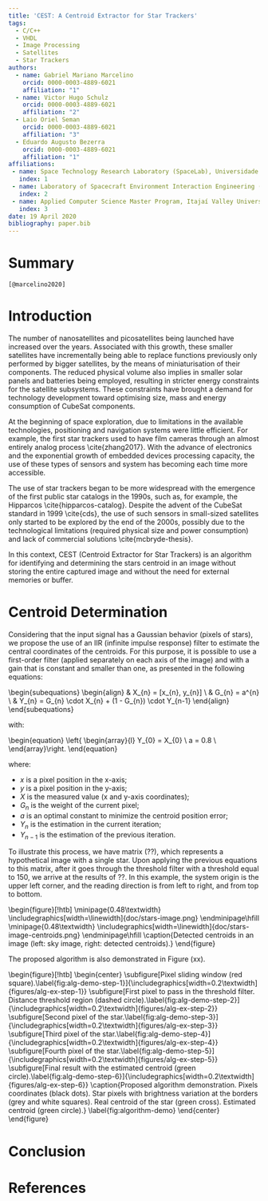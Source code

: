 ```yaml
---
title: 'CEST: A Centroid Extractor for Star Trackers'
tags:
  - C/C++
  - VHDL
  - Image Processing
  - Satellites
  - Star Trackers
authors:
  - name: Gabriel Mariano Marcelino
    orcid: 0000-0003-4889-6021
    affiliation: "1"
  - name: Victor Hugo Schulz
    orcid: 0000-0003-4889-6021
    affiliation: "2"
  - Laio Oriel Seman
    orcid: 0000-0003-4889-6021
    affiliation: "3"
  - Eduardo Augusto Bezerra
    orcid: 0000-0003-4889-6021
    affiliation: "1"
affiliations:
 - name: Space Technology Research Laboratory (SpaceLab), Universidade Federal de Santa Catarina
   index: 1
 - name: Laboratory of Spacecraft Environment Interaction Engineering (LaSEINE), Kyushu Institute of Technology
   index: 2
 - name: Applied Computer Science Master Program, Itajaí Valley University (UNIVALI)
   index: 3
date: 19 April 2020
bibliography: paper.bib
---
```


# Summary

`[@marcelino2020]`

# Introduction

The number of nanosatellites and picosatellites being launched have increased over the years. Associated with this growth, these smaller satellites have incrementally being able to replace functions previously only performed by bigger satellites, by the means of miniaturisation of their components. The reduced physical volume also implies in smaller solar panels and batteries being employed, resulting in stricter energy constraints for the satellite subsystems. These constraints have brought a demand for technology development toward optimising size, mass and energy consumption of CubeSat components.

At the beginning of space exploration, due to limitations in the available technologies, positioning and navigation systems were little efficient. For example, the first star trackers used to have film cameras through an almost entirely analog process \cite{zhang2017}. With the advance of electronics and the exponential growth of embedded devices processing capacity, the use of these types of sensors and system has becoming each time more accessible.

The use of star trackers began to be more widespread with the emergence of the first public star catalogs in the 1990s, such as, for example, the Hipparcos \cite{hipparcos-catalog}. Despite the advent of the CubeSat standard in 1999 \cite{cds}, the use of such sensors in small-sized satellites only started to be explored by the end of the 2000s, possibly due to the technological limitations (required physical size and power consumption) and lack of commercial solutions \cite{mcbryde-thesis}.

In this context, CEST (Centroid Extractor for Star Trackers) is an algorithm for identifying and determining the stars centroid in an image without storing the entire captured image and without the need for external memories or buffer.

# Centroid Determination

Considering that the input signal has a Gaussian behavior (pixels of stars), we propose the use of an IIR (infinite impulse response) filter to estimate the central coordinates of the centroids. For this purpose, it is possible to use a first-order filter (applied separately on each axis of the image) and with a gain that is constant and smaller than one, as presented in the following equations:

\begin{subequations}
    \begin{align}
        & X_{n} = [x_{n}, y_{n}] \\
        & G_{n} = a^{n} \\
        & Y_{n} = G_{n} \cdot X_{n} + (1 - G_{n}) \cdot Y_{n-1}
    \end{align}
\end{subequations}

with:

\begin{equation}
    \left\{ \begin{array}{l}
        Y_{0} = X_{0} \\
        a = 0.8 \\
    \end{array}\right.
\end{equation}

where:

* $x$ is a pixel position in the x-axis;
* $y$ is a pixel position in the y-axis;
* $X$ is the measured value (x and y-axis coordinates);
* $G_{n}$ is the weight of the current pixel;
* $a$ is an optimal constant to minimize the centroid position error;
* $Y_{n}$ is the estimation in the current iteration;
* $Y_{n−1}$ is the estimation of the previous iteration.

To illustrate this process, we have matrix (??), which represents a hypothetical image with a single star. Upon applying the previous equations to this matrix, after it goes through the threshold filter with a threshold equal to 150, we arrive at the results of ??. In this example, the system origin is the upper left corner, and the reading direction is from left to right, and from top to bottom.

\begin{figure}[!htb]
    \minipage{0.48\textwidth}
        \includegraphics[width=\linewidth]{doc/stars-image.png}
    \endminipage\hfill
    \minipage{0.48\textwidth}
        \includegraphics[width=\linewidth]{doc/stars-image-centroids.png}
    \endminipage\hfill
    \caption{Detected centroids in an image (left: sky image, right: detected centroids).}
\end{figure}

The proposed algorithm is also demonstrated in Figure (xx).

\begin{figure}[!htb]
    \begin{center}
        \subfigure[Pixel sliding window (red square).\label{fig:alg-demo-step-1}]{\includegraphics[width=0.2\textwidth]{figures/alg-ex-step-1}}
        \subfigure[First pixel to pass in the threshold filter. Distance threshold region (dashed circle).\label{fig:alg-demo-step-2}]{\includegraphics[width=0.2\textwidth]{figures/alg-ex-step-2}}
        \subfigure[Second pixel of the star.\label{fig:alg-demo-step-3}]{\includegraphics[width=0.2\textwidth]{figures/alg-ex-step-3}}
        \subfigure[Third pixel of the star.\label{fig:alg-demo-step-4}]{\includegraphics[width=0.2\textwidth]{figures/alg-ex-step-4}}
        \subfigure[Fourth pixel of the star.\label{fig:alg-demo-step-5}]{\includegraphics[width=0.2\textwidth]{figures/alg-ex-step-5}}
        \subfigure[Final result with the estimated centroid (green circle).\label{fig:alg-demo-step-6}]{\includegraphics[width=0.2\textwidth]{figures/alg-ex-step-6}}
        \caption{Proposed algorithm demonstration. Pixels coordinates (black dots). Star pixels with brightness variation at the borders (grey and white squares). Real centroid of the star (green cross). Estimated centroid (green circle).}
        \label{fig:algorithm-demo}
    \end{center}
\end{figure}

# Conclusion

# References
